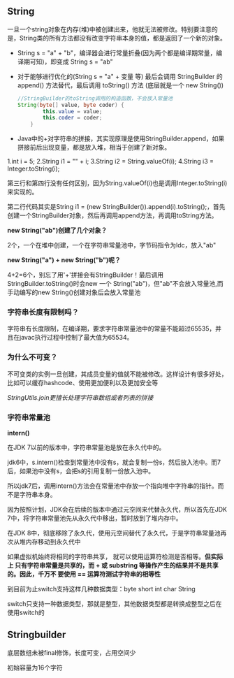 ## String

一旦一个string对象在内存(堆)中被创建出来，他就无法被修改。特别要注意的是，String类的所有方法都没有改变字符串本身的值，都是返回了一个新的对象。

- String s   = "a" + "b"，编译器会进行常量折叠(因为两个都是编译期常量，编译期可知)，即变成 String s     = "ab"

- 对于能够进行优化的(String s  = "a" + 变量 等) 最后会调用 StringBuilder 的 append() 方法替代，最后调用 toString() 方法     (底层就是一个 new String())

  ```java
  //StringBuilder的toString调用的构造函数，不会放入常量池
  String(byte[] value, byte coder) {
          this.value = value;
          this.coder = coder;
      }
  ```

- Java中的+对字符串的拼接，其实现原理是使用StringBuilder.append，如果拼接前后出现变量，都是放入堆，相当于创建了新对象。

 1.int i = 5;
 2.String i1 = "" + i;
 3.String i2 = String.valueOf(i);
 4.String i3 = Integer.toString(i);

第三行和第四行没有任何区别，因为String.valueOf(i)也是调用Integer.toString(i)来实现的。

第二行代码其实是String i1 = (new StringBuilder()).append(i).toString();，首先创建一个StringBuilder对象，然后再调用append方法，再调用toString方法。

**new String("ab")创建了几个对象？**

2个，一个在堆中创建，一个在字符串常量池中，字节码指令为ldc，放入"ab"

**new String("a") + new String("b")呢？**

4+2=6个，别忘了用'+'拼接会有StringBuilder！最后调用StringBuilder.toString()时会new 一个 String("ab")，但"ab"不会放入常量池,而手动编写的new String()创建对象后会放入常量池

### 字符串长度有限制吗？

字符串有长度限制，在编译期，要求字符串常量池中的常量不能超过65535，并且在javac执行过程中控制了最大值为65534。

### 为什么不可变？

不可变类的实例一旦创建，其成员变量的值就不能被修改。这样设计有很多好处，比如可以缓存hashcode、使用更加便利以及更加安全等

*StringUtils.join更擅长处理字符串数组或者列表的拼接*

### 字符串常量池

**intern()**

在JDK 7以前的版本中，字符串常量池是放在永久代中的。

jdk6中，s.intern()检查到常量池中没有s，就会复制一份s，然后放入池中。而7后，如果池中没有s，会把s的引用复制一份放入池中。

所以jdk7后，调用intern()方法会在常量池中存放一个指向堆中字符串的指针。而不是字符串本身。

因为按照计划，JDK会在后续的版本中通过元空间来代替永久代，所以首先在JDK 7中，将字符串常量池先从永久代中移出，暂时放到了堆内存中。

在JDK 8中，彻底移除了永久代，使用元空间替代了永久代，于是字符串常量池再次从堆内存移动到永久代中

如果虚拟机始终将相同的字符串共享， 就可以使用运算符检测是否相等。**但实际上 只有字符串常量是共享的，而 + 或 substring 等操作产生的结果并不是共享的。因此，千万不 要使用  == 运算符测试字符串的相等性**

到目前为止switch支持这样几种数据类型：byte short int char String

switch只支持一种数据类型，那就是整型，其他数据类型都是转换成整型之后在使用switch的

## Stringbuilder

底层数组未被final修饰，长度可变，占用空间少

初始容量为16个字符